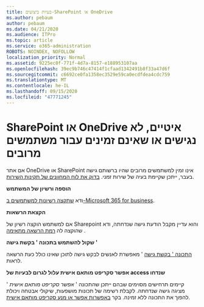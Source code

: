 ```yaml
---
title: בעיות ביצועים-SharePoint או OneDrive
ms.author: pebaum
author: pebaum
ms.date: 04/21/2020
ms.audience: ITPro
ms.topic: article
ms.service: o365-administration
ROBOTS: NOINDEX, NOFOLLOW
localization_priority: Normal
ms.assetid: 9225ec0f-771f-4d7a-8157-e188953107aa
ms.openlocfilehash: 39ec9b746c47414f1cfaad1342491b8f33a47d6f
ms.sourcegitcommit: c6692ce0fa1358ec3529e59ca0ecdfdea4cdc759
ms.translationtype: MT
ms.contentlocale: he-IL
ms.lasthandoff: 09/15/2020
ms.locfileid: "47771245"
---
```

# <a name="sharepoint-or-onedrive-slow-inaccessible-or-unavailable-for-multiple-users"></a>SharePoint או OneDrive איטיים, לא נגישים או שאינם זמינים עבור משתמשים מרובים

אם אתר OneDrive או SharePoint אינו זמין למשתמשים מרובים שהיו ברשותם גישה בעבר, ייתכן שקיימת בעיה של שירות זמני. [בדוק את לוח המחוונים של תקינות השירות](https://portal.office.com/adminportal/home#/servicehealth).

**הוספה ורשיון של המשתמש**

ודא [שתקצה רשיונות למשתמשים ב-Microsoft 365 for business](https://docs.microsoft.com/microsoft-365/admin/add-users/add-users).


**הקצאת הרשאות**

אם למשתמש הוקצה רשיון של Sharepoint והוא עדיין מקבל הודעת גישה שנדחתה, ודא שהוקצה לה [רמת הרשאה מתאימה](https://docs.microsoft.com/sharepoint/understanding-permission-levels) .

**שקול להשתמש בתכונה ' בקשת גישה '**

[התכונה ' בקשת גישה](https://support.office.com/article/Set-up-and-manage-access-requests-94B26E0B-2822-49D4-929A-8455698654B3) ' מאפשרת לאנשים לבקש גישה לתוכן שאינו כולל כעת הרשאה לראות.

**אפשר סקריפט מותאם אישית עלול לגרום לבעיות של access שנדחו**

קיימים תרחישים מסוימים שבהם ייתכן שהתכונה ' *אפשר סקריפט מותאם אישית* ' מציגה גישה שנדחתה. לקבלת רשימה של תכונות מושפעות, שיקולי אבטחה ויכולת להפוך את התכונה ללא זמינה. בקר [באפשרות אפשר או מנע סקריפט מותאם אישית](https://docs.microsoft.com/sharepoint/allow-or-prevent-custom-script).

